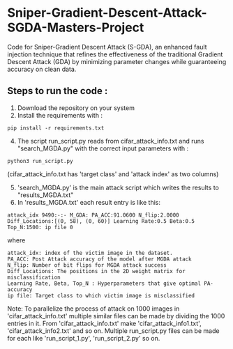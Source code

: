 # Sniper-Gradient-Descent-Attack-SGDA-Masters-Project
Code for Sniper-Gradient Descent Attack (S-GDA), an enhanced fault injection technique that refines the effectiveness of the traditional Gradient Descent Attack (GDA) by minimizing parameter changes while guaranteeing accuracy on clean data.

## Steps to run the code : 

1) Download the repository on your system
2) Install the requirements with :
 ```
pip install -r requirements.txt
```
4) The script run_script.py reads from cifar_attack_info.txt and runs "search_MGDA.py" with the correct input parameters with :
```
python3 run_script.py
```   
(cifar_attack_info.txt has 'target class' and 'attack index' as two columns)

5) 'search_MGDA.py' is the main attack script which writes the results to "results_MGDA.txt"
7) In 'results_MGDA.txt' each result entry is like this:
```   
attack_idx 9490:-:- M_GDA: PA_ACC:91.0600 N_flip:2.0000 Diff_Locations:[(0, 58), (0, 60)] Learning Rate:0.5 Beta:0.5 Top_N:1500: ip file 0
```
where
```
attack_idx: index of the victim image in the dataset. 
PA_ACC: Post Attack accuracy of the model after MGDA attack
N_flip: Number of bit flips for MGDA attack success
Diff_Locations: The positions in the 2D weight matrix for misclassification 
Learning Rate, Beta, Top_N : Hyperparameters that give optimal PA-accuracy
ip file: Target class to which victim image is misclassified 
```
Note: To parallelize the process of attack on 1000 images in 'cifar_attack_info.txt' multiple similar files can be made by dividing the 1000 entries in it. From 'cifar_attack_info.txt' make 'cifar_attack_info1.txt', 'cifar_attack_info2.txt' and so on. Multiple run_script.py files can be made for each like 'run_script_1.py', 'run_script_2.py' so on.
